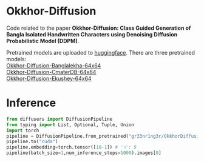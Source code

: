 # Okkhor-Diffusion
Code related to the paper **Okkhor-Diffusion: Class Guided Generation of Bangla Isolated Handwritten Characters using Denoising Diffusion Probabilistic Model (DDPM)**.

Pretrained models are uploaded to [huggingface](https://huggingface.co/ahmedfaiyaz/OkkhorDiffusion).
There are three pretrained models:<br>
[Okkhor-Diffusion-Banglalekha-64x64]()<br>
[Okkhor-Diffusion-CmaterDB-64x64]()<br>
[Okkhor-Diffusion-Ekushey-64x64]()<br>

# Inference

```py
from diffusers import DiffusionPipeline
from typing import List, Optional, Tuple, Union
import torch
pipeline = DiffusionPipeline.from_pretrained("gr33nr1ng3r/OkkhorDiffusion",custom_pipeline="gr33nr1ng3r/OkkhorDiffusion",embedding=torch.float16)
pipeline.to("cuda")
pipeline.embedding=torch.tensor([10-1]) # 'ও': 9
pipeline(batch_size=1,num_inference_steps=1000).images[0]

```

